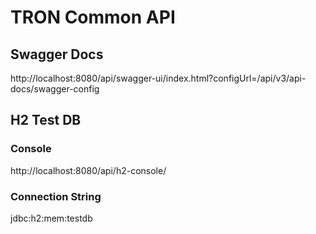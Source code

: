 
# TRON Common API

## Swagger Docs
http://localhost:8080/api/swagger-ui/index.html?configUrl=/api/v3/api-docs/swagger-config

## H2 Test DB

### Console
http://localhost:8080/api/h2-console/

### Connection String
jdbc:h2:mem:testdb
